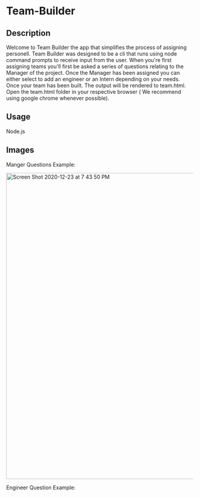 # Team-Builder

## Description

Welcome to Team Builder the app that simplifies the process of assigning personell. Team Builder was designed to be a cli that runs using node command prompts to receive input from the user. When you're first assigning teams you'll first be asked a series of questions relating to the Manager of the project. Once the Manager has been assigned you can either select to add an engineer or an Intern depending on your needs. Once your team has been built. The output will be rendered to team.html. Open the team.html folder in your respective browser ( We recommend using google chrome whenever possible).

## Usage
Node.js

## Images
Manger Questions Example: 

<img width="820" alt="Screen Shot 2020-12-23 at 7 43 50 PM" src="https://user-images.githubusercontent.com/64443434/103046729-45c5e300-4557-11eb-9e6a-d9aa8a11c766.png">

Engineer Question Example: 
